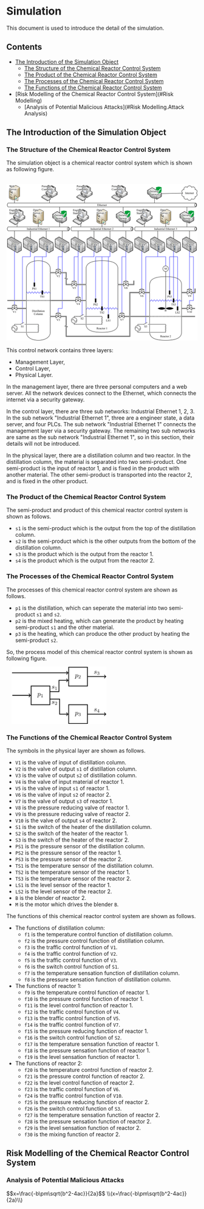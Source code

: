 <script type="text/javascript" src="http://cdn.mathjax.org/mathjax/latest/MathJax.js?config=default"></script>

# Simulation
This document is used to introduce the detail of the simulation.

## Contents
* [The Introduction of the Simulation Object](#Introduction)
	- [The Structure of the Chemical Reactor Control System](#Introduction.Structure)
	- [The Product of the Chemical Reactor Control System](#Introduction.Product)
	- [The Processes of the Chemical Reactor Control System](#Introduction.Processes)
	- [The Functions of the Chemical Reactor Control System](#Introduction.Functions)
* [Risk Modelling of the Chemical Reactor Control System](#Risk Modelling)
	- [Analysis of Potential Malicious Attacks](#Risk Modelling.Attack Analysis)


<h2 id="Introduction">The Introduction of the Simulation Object</h2>
<h3 id="Introduction.Structure">The Structure of the Chemical Reactor Control System</h3>

The simulation object is a chemical reactor control system which is shown as following figure.

&#8194;&#8194;<img src="/Figures/Structure.of.Reactor.Control.System.png" alt="Structure of Reactor Control System" />

This control network contains three layers:

* Management Layer,
* Control Layer,
* Physical Layer.

In the management layer, there are three personal computers and a web server. All the network devices connect to the Ethernet, which connects the internet via a security gateway.

In the control layer, there are three sub networks: Industrial Ethernet 1, 2, 3. In the sub network "Industrial Ethernet 1", three are a engineer state, a data server, and four PLCs. The sub network "Industrial Ethernet 1" connects the management layer via a security gateway. The remaining two sub networks are same as the sub network "Industrial Ethernet 1", so in this section, their details will not be introduced.

In the physical layer, there are a distillation column and two reactor. In the distillation column, the material is separated into two semi-product. One semi-product is the input of reactor 1, and is fixed in the product with another material. The other semi-product is transported into the reactor 2, and is fixed in the other product.

<h3 id="Introduction.Product">The Product of the Chemical Reactor Control System</h3>
The semi-product and product of this chemical reactor control system is shown as follows.

* ``s1`` is the semi-product which is the output from the top of the distillation column.
* ``s2`` is the semi-product which is the other outputs from the bottom of the distillation column.
* ``s3`` is the product which is the output from the reactor 1.
* ``s4`` is the product which is the output from the reactor 2.

<h3 id="Introduction.Processes">The Processes of the Chemical Reactor Control System</h3>
The processes of this chemical reactor control system are shown as follows.

* ``p1`` is the distillation, which can seperate the material into two semi-product ``s1`` and ``s2``.
* ``p2`` is the mixed heating, which can generate the product by heating semi-product ``s1`` and the other material.
* ``p3`` is the heating, which can produce the other product by heating the semi-product ``s2``.

So, the process model of this chemical reactor control system is shown as following figure.

&#8194;&#8194;<img src="/Figures/Process.Model.of.Reactor.Control.System.png" width = "250" alt="Process Model of Reactor Control System" />

<h3 id="Introduction.Functions">The Functions of the Chemical Reactor Control System</h3>
The symbols in the physical layer are shown as follows.

* ``V1`` is the valve of input of distillation column.
* ``V2`` is the valve of output ``s1`` of distillation column.
* ``V3`` is the valve of output ``s2`` of distillation column.
* ``V4`` is the valve of input material of reactor 1.
* ``V5`` is the valve of input ``s1`` of reactor 1.
* ``V6`` is the valve of input ``s2`` of reactor 2.
* ``V7`` is the valve of output ``s3`` of reactor 1.
* ``V8`` is the pressure reducing valve of reactor 1.
* ``V9`` is the pressure reducing valve of reactor 2.
* ``V10`` is the valve of output ``s4`` of reactor 2.
* ``S1`` is the switch of the heater of the distillation column.
* ``S2`` is the switch of the heater of the reactor 1.
* ``S3`` is the switch of the heater of the reactor 2.
* ``PS1`` is the pressure sensor of the distillation column.
* ``PS2`` is the pressure sensor of the reactor 1.
* ``PS3`` is the pressure sensor of the reactor 2.
* ``TS1`` is the temperature sensor of the distillation column.
* ``TS2`` is the temperature sensor of the reactor 1.
* ``TS3`` is the temperature sensor of the reactor 2.
* ``LS1`` is the level sensor of the reactor 1.
* ``LS2`` is the level sensor of the reactor 2.
* ``B`` is the blender of reactor 2.
* ``M`` is the motor which drives the blender ``B``.

The functions of this chemical reactor control system are shown as follows.

* The functions of distillation column:
	- ``f1`` is the temperature control function of distillation column.
	- ``f2`` is the pressure control function of distillation column.
	- ``f3`` is the traffic control function of ``V1``.
	- ``f4`` is the traffic control function of ``V2``.
	- ``f5`` is the traffic control function of ``V3``.
	- ``f6`` is the switch control function of ``S1``.
	- ``f7`` is the temperature sensation function of distillation column.
	- ``f8`` is the pressure sensation function of distillation column.
* The functions of reactor 1:
	- ``f9`` is the temperature control function of reactor 1.
	- ``f10`` is the pressure control function of reactor 1.
	- ``f11`` is the level control function of reactor 1.
	- ``f12`` is the traffic control function of ``V4``.
	- ``f13`` is the traffic control function of ``V5``.
	- ``f14`` is the traffic control function of ``V7``.
	- ``f15`` is the pressure reducing function of reactor 1.
	- ``f16`` is the switch control function of ``S2``.
	- ``f17`` is the temperature sensation function of reactor 1.
	- ``f18`` is the pressure sensation function of reactor 1.
	- ``f19`` is the level sensation function of reactor 1.
* The functions of reactor 2:
	- ``f20`` is the temperature control function of reactor 2.
	- ``f21`` is the pressure control function of reactor 2.
	- ``f22`` is the level control function of reactor 2.
	- ``f23`` is the traffic control function of ``V6``.
	- ``f24`` is the traffic control function of ``V10``.
	- ``f25`` is the pressure reducing function of reactor 2.
	- ``f26`` is the switch control function of ``S3``.
	- ``f27`` is the temperature sensation function of reactor 2.
	- ``f28`` is the pressure sensation function of reactor 2.
	- ``f29`` is the level sensation function of reactor 2.
	- ``f30`` is the mixing function of reactor 2.

<h2 id="Risk Modelling">Risk Modelling of the Chemical Reactor Control System</h2>
<h3 id="Risk Modelling.Attack Analysis">Analysis of Potential Malicious Attacks</h3>
$$x=\frac{-b\pm\sqrt{b^2-4ac}}{2a}$$
\\(x=\frac{-b\pm\sqrt{b^2-4ac}}{2a}\\)
